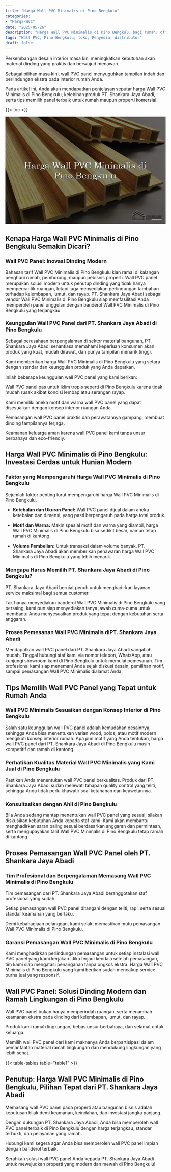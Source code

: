 ```yaml
---
title: "Harga Wall PVC Minimalis di Pino Bengkulu"
categories: 
- "Harga-WVC"
date: "2025-05-26"
description: "Harga Wall PVC Minimalis di Pino Bengkulu bagi rumah, office, dan toko. Material berkualitas, variasi motif, warna menarik, dengan layanan pemasangan oleh tenaga ahli ahli dan jaminan resmi!|Servis penyediaan Wall PVC Minimalis di Pino Bengkulu bagi kebutuhan hunian, office, maupun toko, dengan material unggulan dan penempatan oleh teknisi profesional serta jaminan resmi.|Alternatif Wall PVC Minimalis di Pino Bengkulu yang terpercaya untuk rumah, perkantoran, dan ritel, bersama panel unggulan dan instalasi oleh tenaga ahli profesional dan kepastian resmi.|Penjualan Wall PVC Minimalis di Pino Bengkulu untuk tempat tinggal, perkantoran, dan gerai, beserta produk terbaik dan penempatan oleh teknisi ahli, disertai dengan garansi resmi.}"
tags: "Wall PVC, Pino Bengkulu, toko, Penyedia, distributor"
draft: false
---
```


Perkembangan desain interior masa kini meningkatkan kebutuhan akan material dinding yang praktis dan berwujud menawan.

Sebagai pilihan masa kini, wall PVC panel menyuguhkan tampilan indah dan perlindungan ekstra pada interior rumah Anda.

Pada artikel ini, Anda akan mendapatkan penjelasan seputar harga Wall PVC Minimalis di Pino Bengkulu, kelebihan produk PT. Shankara Jaya Abadi, serta tips memilih panel terbaik untuk rumah maupun properti komersial.

{{< toc >}}

![Harga Wall PVC Minimalis di Pino Bengkulu](/images/Harga-WVC/Harga-Wall-PVC-Minimalis-di-Pino-Bengkulu.png)


## Kenapa Harga Wall PVC Minimalis di Pino Bengkulu Semakin Dicari?

### Wall PVC Panel: Inovasi Dinding Modern

Bahasan tarif Wall PVC Minimalis di Pino Bengkulu kian ramai di kalangan penghuni rumah, pemborong, maupun pebisnis properti. Wall PVC panel merupakan solusi modern untuk penutup dinding yang tidak hanya mempercantik ruangan, tetapi juga menyediakan perlindungan tambahan terhadap kelembapan, lumut, dan rayap. PT. Shankara Jaya Abadi sebagai vendor Wall PVC Minimalis di Pino Bengkulu siap memfasilitasi Anda memperoleh panel unggulan dengan banderol Wall PVC Minimalis di Pino Bengkulu yang terjangkau

### Keunggulan Wall PVC Panel dari PT. Shankara Jaya Abadi di Pino Bengkulu

Sebagai perusahaan berpengalaman di sektor material bangunan, PT. Shankara Jaya Abadi senantiasa memahami keperluan konsumen akan produk yang kuat, mudah dirawat, dan punya tampilan menarik tinggi.

Kami memberikan harga Wall PVC Minimalis di Pino Bengkulu yang setara dengan standar dan keunggulan produk yang Anda dapatkan.

Inilah beberapa keunggulan wall PVC panel yang kami berikan:

Wall PVC panel pas untuk iklim tropis seperti di Pino Bengkulu karena tidak mudah rusak akibat kondisi lembap atau serangan rayap.

Kami memiliki aneka motif dan warna wall PVC panel yang dapat disesuaikan dengan konsep interior ruangan Anda.

Pemasangan wall PVC panel praktis dan perawatannya gampang, membuat dinding tampilannya terjaga.

Keamanan keluarga aman karena wall PVC panel kami tanpa unsur berbahaya dan eco-friendly.

## Harga Wall PVC Minimalis di Pino Bengkulu: Investasi Cerdas untuk Hunian Modern

### Faktor yang Mempengaruhi Harga Wall PVC Minimalis di Pino Bengkulu

Sejumlah faktor penting turut mempengaruhi harga Wall PVC Minimalis di Pino Bengkulu.

- **Ketebalan dan Ukuran Panel:** Wall PVC panel dijual dalam aneka ketebalan dan dimensi, yang pasti berpengaruh pada harga total produk.

- **Motif dan Warna:** Makin spesial motif dan warna yang diambil, harga Wall PVC Minimalis di Pino Bengkulu bisa sedikit besar, namun tetap ramah di kantong.

- **Volume Pembelian:** Untuk transaksi dalam volume banyak, PT. Shankara Jaya Abadi akan memberikan penawaran harga Wall PVC Minimalis di Pino Bengkulu yang lebih menarik.

### Mengapa Harus Memilih PT. Shankara Jaya Abadi di Pino Bengkulu?

PT. Shankara Jaya Abadi berniat penuh untuk menghadirkan layanan service maksimal bagi semua customer.

Tak hanya menyediakan banderol Wall PVC Minimalis di Pino Bengkulu yang bersaing, kami pun siap menyediakan tanya jawab cuma-cuma untuk membantu Anda menyesuaikan produk yang tepat dengan kebutuhan serta anggaran.

### Proses Pemesanan Wall PVC Minimalis diPT. Shankara Jaya Abadi

Mendapatkan wall PVC panel dari PT. Shankara Jaya Abadi sangatlah mudah. Tinggal hubungi staf kami via nomor telepon, WhatsApp, atau kunjungi showroom kami di Pino Bengkulu untuk memulai pemesanan. Tim profesional kami siap menemani Anda sejak diskusi desain, pemilihan motif, sampai pemasangan Wall PVC Minimalis dialamat Anda.

## Tips Memilih Wall PVC Panel yang Tepat untuk Rumah Anda

### Wall PVC Minimalis Sesuaikan dengan Konsep Interior di Pino Bengkulu

Salah satu keunggulan wall PVC panel adalah kemudahan desainnya, sehingga Anda bisa menentukan varian wood, polos, atau motif modern mengikuti konsep interior rumah. Apa pun motif yang Anda tentukan, harga wall PVC panel dari PT. Shankara Jaya Abadi di Pino Bengkulu masih kompetitif dan ramah di kantong.

### Perhatikan Kualitas Material Wall PVC Minimalis yang Kami Jual di Pino Bengkulu

Pastikan Anda menentukan wall PVC panel berkualitas. Produk dari PT. Shankara Jaya Abadi sudah melewati tahapan quality control yang teliti, sehingga Anda tidak perlu khawatir soal ketahanan dan keawetannya.

### Konsultasikan dengan Ahli di Pino Bengkulu

Bila Anda sedang mantap menentukan wall PVC panel yang sesuai, silakan diskusikan kebutuhan Anda kepada staf kami. Kami akan membantu menghadirkan saran paling sesuai berdasarkan anggaran dan permintaan, serta mengupayakan tarif Wall PVC Minimalis di Pino Bengkulu tetap ramah di kantong.

## Proses Pemasangan Wall PVC Panel oleh PT. Shankara Jaya Abadi

### Tim Profesional dan Berpengalaman Memasang Wall PVC Minimalis di Pino Bengkulu

Tim pemasangan dari PT. Shankara Jaya Abadi beranggotakan staf profesional yang sudah.

Setiap pemasangan wall PVC panel ditangani dengan teliti, rapi, serta sesuai standar keamanan yang berlaku.

Demi kebahagiaan pelanggan, kami selalu memastikan mutu pemasangan Wall PVC Minimalis di Pino Bengkulu.

### Garansi Pemasangan Wall PVC Minimalis di Pino Bengkulu

Kami menghadirkan perlindungan pemasangan untuk setiap instalasi wall PVC panel yang kami kerjakan. Jika terjadi kendala setelah pemasangan, tim kami siap mengatasi penanganan tanpa ongkos ekstra. Harga Wall PVC Minimalis di Pino Bengkulu yang kami berikan sudah mencakup service purna jual yang responsif.

## Wall PVC Panel: Solusi Dinding Modern dan Ramah Lingkungan di Pino Bengkulu

Wall PVC panel bukan hanya memperindah ruangan, serta menambah keamanan ekstra pada dinding dari kelembapan, lumut, dan rayap.

Produk kami ramah lingkungan, bebas unsur berbahaya, dan selamat untuk keluarga.

Memilih wall PVC panel dari kami maknanya Anda berpartisipasi dalam pemanfaatan material ramah lingkungan dan mendukung lingkungan yang lebih sehat.

{{< table-tables table="table1" >}}

## Penutup: Harga Wall PVC Minimalis di Pino Bengkulu, Pilihan Tepat dari PT. Shankara Jaya Abadi

Memasang wall PVC panel pada properti atau bangunan bisnis adalah keputusan bijak demi keamanan, keindahan, dan investasi jangka panjang.

Dengan dukungan PT. Shankara Jaya Abadi, Anda bisa memperoleh wall PVC panel terbaik di Pino Bengkulu dengan harga terjangkau, standar terbukti, dan pelayanan yang ramah.

Hubungi kami segera agar Anda bisa memperoleh wall PVC panel impian dengan banderol terbaik.

Serahkan solusi wall PVC panel Anda kepada PT. Shankara Jaya Abadi untuk mewujudkan properti yang modern dan mewah di Pino Bengkulu!